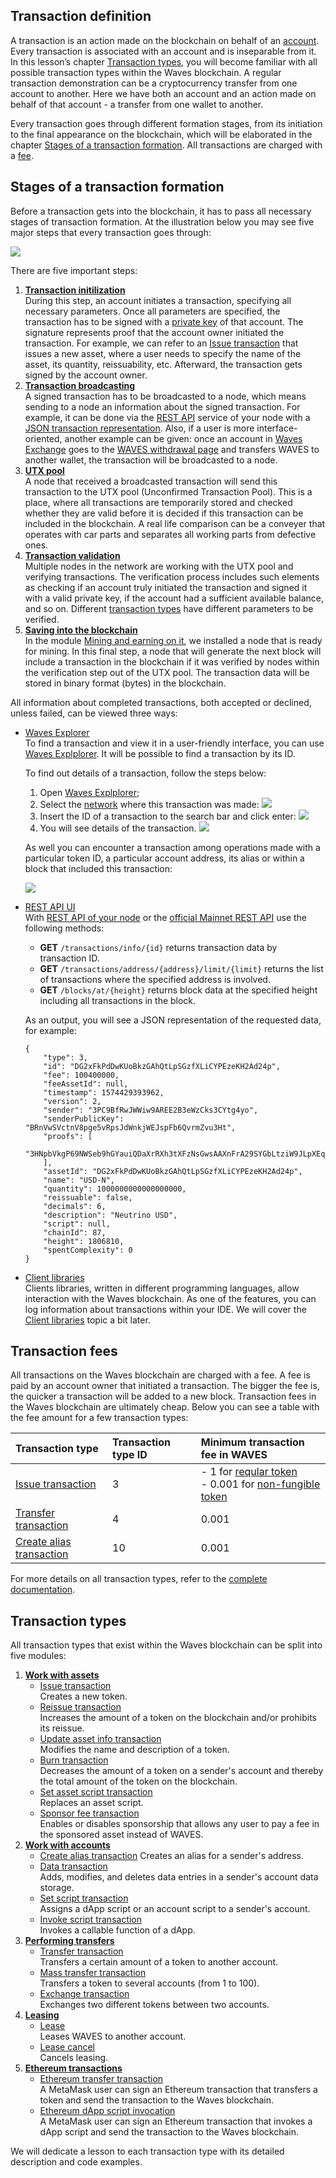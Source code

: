## Transaction definition ##

A transaction is an action made on the blockchain on behalf of an [account](). Every transaction is associated with an account and is inseparable from it. In this lesson’s chapter [Transaction types](#transaction-types), you will become familiar with all possible transaction types within the Waves blockchain. A regular transaction demonstration can be a cryptocurrency transfer from one account to another. Here we have both an account and an action made on behalf of that account - a transfer from one wallet to another.

Every transaction goes through different formation stages, from its initiation to the final appearance on the blockchain, which will be elaborated in the chapter [Stages of a transaction formation](#stages-of-a-transaction-formation). All transactions are charged with a [fee](#transaction-fees).

## Stages of a transaction formation ##

Before a transaction gets into the blockchain, it has to pass all necessary stages of transaction formation. At the illustration below you may see five major steps that every transaction goes through:

![](./img/txstages.png)

There are five important steps:
1. **<u>Transaction initilization</u>**  
    During this step, an account initiates a transaction, specifying all necessary parameters. Once all parameters are specified, the transaction has to be signed with a [private key]() of that account. The signature represents proof that the account owner initiated the transaction. For example, we can refer to an [Issue transaction]() that issues a new asset, where a user needs to specify the name of the asset, its quantity, reissuability, etc. Afterward, the transaction gets signed by the account owner.
2. **<u>Transaction broadcasting</u>**  
    A signed transaction has to be broadcasted to a node, which means sending to a node an information about the signed transaction. For example, it can be done via the [REST API](http://127.0.0.1:6869/api-docs/index.html#/transactions/broadcastSignedTx) service of your node with a [JSON transaction representation](https://docs.waves.tech/en/blockchain/transaction/#json-representation). Also, if a user is more interface-oriented, another example can be given: once an account in [Waves Exchange](https://waves.exchange/) goes to the [WAVES withdrawal page](https://waves.exchange/withdraw/WAVES) and transfers WAVES to another wallet, the transaction will be broadcasted to a node.
3. **<u>UTX pool</u>**  
    A node that received a broadcasted transaction will send this transaction to the UTX pool (Unconfirmed Transaction Pool). This is a place, where all transactions are temporarily stored and checked whether they are valid before it is decided if this transaction can be included in the blockchain. A real life comparison can be a conveyer that operates with car parts and separates all working parts from defective ones. 
4. **<u>Transaction validation</u>**  
    Multiple nodes in the network are working with the UTX pool and verifying transactions. The verification process includes such elements as checking if an account truly initiated the transaction and signed it with a valid private key, if the account had a sufficient available balance, and so on. Different [transaction types](#transaction-types) have different parameters to be verified. 
5. **<u>Saving into the blockchain</u>**  
    In the module [Mining and earning on it](), we installed a node that is ready for mining. In this final step, a node that will generate the next block will include a transaction in the blockchain if it was verified by nodes within the verification step out of the UTX pool. The transaction data will be stored in binary format (bytes) in the blockchain.
     
All information about completed transactions, both accepted or declined, unless failed, can be viewed three ways:
- [Waves Explorer](https://new.wavesexplorer.com/)  
    To find a transaction and view it in a user-friendly interface, you can use [Waves Explplorer](https://new.wavesexplorer.com/). It will be possible to find a transaction by its ID. 
    
    To find out details of a transaction, follow the steps below:
    1. Open [Waves Explplorer](https://new.wavesexplorer.com/);
    2. Select the [network]() where this transaction was made:
        ![](./img/networkselection.png)
    3. Insert the ID of a transaction to the search bar and click enter:
        ![](./img/txsearch.png)
    4. You will see details of the transaction.
        ![](./img/txdetails.png)

    As well you can encounter a transaction among operations made with a particular token ID, a particular account address, its alias or within a block that included this transaction:

    ![](./img/search.png)
- [REST API UI]()  
    With [REST API of your node](https://docs.waves.tech/en/waves-node/node-api/) or the [official Mainnet REST API](https://nodes.wavesnodes.com/) use the following methods:
    * **GET** `/transactions/info/{id}` returns transaction data by transaction ID.
    * **GET** `/transactions/address/{address}/limit/{limit}` returns the list of transactions where the specified address is involved.
    * **GET** `/blocks/at/{height}` returns block data at the specified height including all transactions in the block.

    As an output, you will see a JSON representation of the requested data, for example:

    ```
    {
        "type": 3,
        "id": "DG2xFkPdDwKUoBkzGAhQtLpSGzfXLiCYPEzeKH2Ad24p",
        "fee": 100400000,
        "feeAssetId": null,
        "timestamp": 1574429393962,
        "version": 2,
        "sender": "3PC9BfRwJWWiw9AREE2B3eWzCks3CYtg4yo",
        "senderPublicKey": "BRnVwSVctnV8pge5vRpsJdWnkjWEJspFb6QvrmZvu3Ht",
        "proofs": [
            "3HNpbVkgP69NWSeb9hGYauiQDaXrRXh3tXFzNsGwsAAXnFrA29SYGbLtziW9JLpXEq7qW1uytv5Fnm5XTUMB2BxU"
        ],
        "assetId": "DG2xFkPdDwKUoBkzGAhQtLpSGzfXLiCYPEzeKH2Ad24p",
        "name": "USD-N",
        "quantity": 1000000000000000000,
        "reissuable": false,
        "decimals": 6,
        "description": "Neutrino USD",
        "script": null,
        "chainId": 87,
        "height": 1806810,
        "spentComplexity": 0
    }
    ```
- [Client libraries]()  
    Clients libraries, written in different programming languages, allow interaction with the Waves blockchain. As one of the features, you can log information about transactions within your IDE. We will cover the [Client libraries]() topic a bit later.

## Transaction fees ##

All transactions on the Waves blockchain are charged with a fee. A fee is paid by an account owner that initiated a transaction. The bigger the fee is, the quicker a transaction will be added to a new block. Transaction fees in the Waves blockchain are ultimately cheap. Below you can see a table with the fee amount for a few transaction types:

| Transaction type | Transaction type ID | Minimum transaction fee in WAVES |
| :--- | :--- | :--- |
| [Issue transaction]() | 3 | - 1 for [reqular token]()<br> - 0.001 for [non-fungible token]() |
| [Transfer transaction]() | 4 | 0.001 | 
| [Create alias transaction]() | 10 | 0.001 |

For more details on all transaction types, refer to the [complete documentation](https://docs.waves.tech/en/blockchain/transaction/transaction-fee#minimum-fee).

## Transaction types ##

All transaction types that exist within the Waves blockchain can be split into five modules:
1. **<u>Work with assets</u>**
   - [Issue transaction]()  
        Creates a new token.
   - [Reissue transaction]()  
        Increases the amount of a token on the blockchain and/or prohibits its reissue.
   - [Update asset info transaction]()  
        Modifies the name and description of a token.
   - [Burn transaction]()  
        Decreases the amount of a token on a sender's account and thereby the total amount of the token on the blockchain.
   - [Set asset script transaction]()  
        Replaces an asset script.
   - [Sponsor fee transaction]()  
        Enables or disables sponsorship that allows any user to pay a fee in the sponsored asset instead of WAVES.
2. **<u>Work with accounts</u>**
   - [Create alias transaction]()
        Creates an alias for a sender's address.
   - [Data transaction]()  
        Adds, modifies, and deletes data entries in a sender's account data storage.
   - [Set script transaction]()  
        Assigns a dApp script or an account script to a sender's account.
   - [Invoke script transaction]()  
        Invokes a callable function of a dApp.
3. **<u>Performing transfers</u>**
   - [Transfer transaction]()  
        Transfers a certain amount of a token to another account.
   - [Mass transfer transaction]()  
        Transfers a token to several accounts (from 1 to 100).
   - [Exchange transaction]()  
        Exchanges two different tokens between two accounts.
4. **<u>Leasing</u>**
   - [Lease]()  
        Leases WAVES to another account.
   - [Lease cancel]()  
        Cancels leasing.
5. **<u>Ethereum transactions</u>**  
   - [Ethereum transfer transaction]()  
         A MetaMask user can sign an Ethereum transaction that transfers a token and send the transaction to the Waves blockchain.
   - [Ethereum dApp script invocation]()  
         A MetaMask user can sign an Ethereum transaction that invokes a dApp script and send the transaction to the Waves blockchain.

We will dedicate a lesson to each transaction type with its detailed description and code examples.